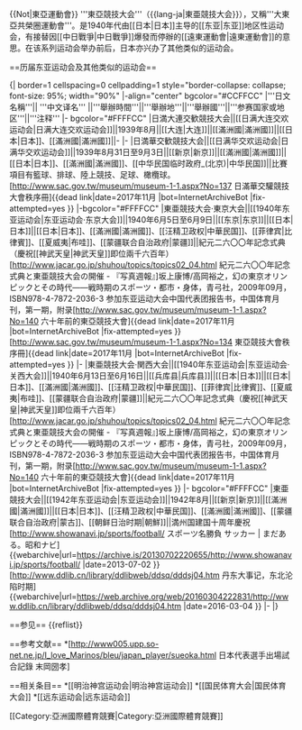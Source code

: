 {{Not|東亞運動會}}
'''東亞競技大会'''（{{lang-ja|東亜競技大会}}），又稱'''大東亞共榮圈運動會'''。是1940年代由[[日本|日本]]主导的[[东亚|东亚]]地区性运动会，有接替因[[中日戰爭|中日戰爭]]爆發而停辦的[[遠東運動會|遠東運動會]]的意思。在该系列运动会举办前后，日本亦兴办了其他类似的运动会。

==历届东亚运动会及其他类似的运动会==

{| border=1 cellspacing=0 cellpadding=1 style="border-collapse: collapse; font-size: 95%; width="90%"
|-align="center" bgcolor="#CCFFCC"
|'''日文名稱'''|| '''中文译名''' ||'''舉辦時間'''||'''舉辦地'''||'''舉辦國'''||'''参赛国家或地区'''||'''注释''' 
|- bgcolor="#FFFFCC"
|日満大連交歓競技大会||[[日满大连交欢运动会|日满大连交欢运动会]]||1939年8月||[[大连|大连]]||[[滿洲國|滿洲國]]||[[日本|日本]]、[[滿洲國|滿洲國]]||-
|-
|日満華交歓競技大会||[[日满华交欢运动会|日满华交欢运动会]]||1939年8月31日至9月3日||[[新京|新京]]||[[滿洲國|滿洲國]]||[[日本|日本]]、[[滿洲國|滿洲國]]、[[中华民国临时政府_(北京)|中华民国]]||比賽項目有籃球、排球、陸上競技、足球、橄欖球。
<ref>[http://www.sac.gov.tw/museum/museum-1-1.aspx?No=137 日滿華交驩競技大會秩序冊]{{dead link|date=2017年11月 |bot=InternetArchiveBot |fix-attempted=yes }}</ref>
|-bgcolor="#FFFFCC"
|東亜競技大会·東京大会||[[1940年东亚运动会|东亚运动会·东京大会]]||1940年6月5日至6月9日||[[东京|东京]]||[[日本|日本]]||[[日本|日本]]、[[滿洲國|滿洲國]]、[[汪精卫政权|中華民国]]、[[菲律宾|比律賓]]、[[夏威夷|布哇]]、[[蒙疆联合自治政府|蒙疆]]||紀元二六〇〇年記念式典（慶祝[[神武天皇|神武天皇]]即位兩千六百年）<ref>[http://www.jacar.go.jp/shuhou/topics/topics02_04.html 紀元二六〇〇年記念式典と東亜競技大会の開催 - 『写真週報』]</ref><ref>坂上康博/高岡裕之，幻の東京オリンピックとその時代——戦時期のスポーツ・都市・身体，青弓社，2009年09月，ISBN978-4-7872-2036-3 </ref><ref>参加东亚运动大会中国代表团报告书，中国体育月刊，第一期，附录</ref><ref>[http://www.sac.gov.tw/museum/museum-1-1.aspx?No=140 六十年前的東亞競技大會]{{dead link|date=2017年11月 |bot=InternetArchiveBot |fix-attempted=yes }}</ref><ref>[http://www.sac.gov.tw/museum/museum-1-1.aspx?No=134 東亞競技大會秩序冊]{{dead link|date=2017年11月 |bot=InternetArchiveBot |fix-attempted=yes }}</ref>
|-
|東亜競技大会·関西大会||[[1940年东亚运动会|东亚运动会·关西大会]]||1940年6月13日至6月16日||[[兵库县|兵库县]]||[[日本|日本]]||[[日本|日本]]、[[滿洲國|滿洲國]]、[[汪精卫政权|中華民国]]、[[菲律宾|比律賓]]、[[夏威夷|布哇]]、[[蒙疆联合自治政府|蒙疆]]||紀元二六〇〇年記念式典（慶祝[[神武天皇|神武天皇]]即位兩千六百年）<ref>[http://www.jacar.go.jp/shuhou/topics/topics02_04.html 紀元二六〇〇年記念式典と東亜競技大会の開催 - 『写真週報』]</ref><ref>坂上康博/高岡裕之，幻の東京オリンピックとその時代——戦時期のスポーツ・都市・身体，青弓社，2009年09月，ISBN978-4-7872-2036-3 </ref><ref>参加东亚运动大会中国代表团报告书，中国体育月刊，第一期，附录</ref><ref>[http://www.sac.gov.tw/museum/museum-1-1.aspx?No=140 六十年前的東亞競技大會]{{dead link|date=2017年11月 |bot=InternetArchiveBot |fix-attempted=yes }}</ref>
|- bgcolor="#FFFFCC"
|東亜競技大会||[[1942年东亚运动会|东亚运动会]]||1942年8月||[[新京|新京]]||[[滿洲國|滿洲國]]||[[日本|日本]]、[[汪精卫政权|中華民国]]、[[滿洲國|滿洲國]]、[[蒙疆联合自治政府|蒙古]]、[[朝鲜日治时期|朝鮮]]||満州国建国十周年慶祝<ref>[http://www.showanavi.jp/sports/football/ スポーツ名勝負 サッカー | まだある。昭和ナビ] {{webarchive|url=https://archive.is/20130702220655/http://www.showanavi.jp/sports/football/ |date=2013-07-02 }}</ref><ref>[http://www.ddlib.cn/library/ddlibweb/ddsq/dddsj04.htm 丹东大事记，东北沦陷时期] {{webarchive|url=https://web.archive.org/web/20160304222831/http://www.ddlib.cn/library/ddlibweb/ddsq/dddsj04.htm |date=2016-03-04 }}</ref>
|-
|}

==参见==
{{reflist}}

==参考文献==
*[http://www005.upp.so-net.ne.jp/I_love_Marinos/bleu/japan_player/sueoka.html 日本代表選手出場試合記錄 末岡圀孝]

==相关条目==
*[[明治神宫运动会|明治神宫运动会]]
*[[国民体育大会|国民体育大会]]
*[[远东运动会|远东运动会]]

[[Category:亞洲國際體育競賽|Category:亞洲國際體育競賽]]